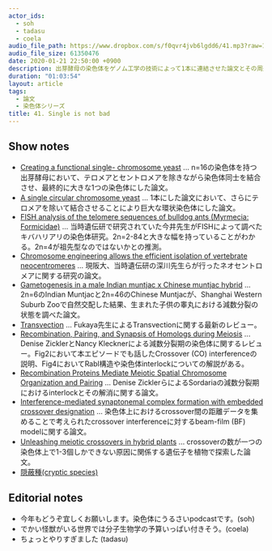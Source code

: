 ```yaml
---
actor_ids:
  - soh
  - tadasu
  - coela
audio_file_path: https://www.dropbox.com/s/f0qvr4jvb6lgdd6/41.mp3?raw=1
audio_file_size: 61350476
date: 2020-01-21 22:50:00 +0900
description: 出芽酵母の染色体をゲノム工学の技術によって1本に連結させた論文とその周辺について話しました。
duration: "01:03:54"
layout: article
tags: 
  - 論文
  - 染色体シリーズ
title: 41. Single is not bad
---
```


## Show notes
- [Creating a functional single- chromosome yeast](https://www.ncbi.nlm.nih.gov/pubmed/30069045) ... n=16の染色体を持つ出芽酵母において、テロメアとセントロメアを除きながら染色体同士を結合させ、最終的に大きな1つの染色体にした論文。
- [A single circular chromosome yeast](https://www.ncbi.nlm.nih.gov/pubmed/30559437) ... 1本にした論文において、さらにテロメアを除いて結合させることにより巨大な環状染色体にした論文。
- [FISH analysis of the telomere sequences of bulldog ants (Myrmecia: Formicidae)](https://www.ncbi.nlm.nih.gov/pubmed/7587589) ... 当時遺伝研で研究されていた今井先生がFISHによって調べたキバハリアリの染色体研究。2n=2-84と大きな幅を持っていることがわかる。2n=4が祖先型なのではないかとの推測。
- [Chromosome engineering allows the efficient isolation of vertebrate neocentromeres](https://www.ncbi.nlm.nih.gov/pubmed/23499358) ... 現阪大、当時遺伝研の深川先生らが行ったネオセントロメアに関する研究の論文。
- [Gametogenesis in a male Indian muntjac x Chinese muntjac hybrid](https://www.ncbi.nlm.nih.gov/pubmed/7297121) ... 2n=6のIndian Muntjacと2n=46のChinese Muntjacが、Shanghai Western Suburb Zooで自然交配した結果、生まれた子供の睾丸における減数分裂の状態を調べた論文。
- [Transvection](https://www.ncbi.nlm.nih.gov/pubmed/29017034) ... Fukaya先生によるTransvectionに関する最新のレビュー。
- [Recombination, Pairing, and Synapsis of Homologs during Meiosis](https://www.ncbi.nlm.nih.gov/pubmed/25986558) ... Denise ZicklerとNancy Klecknerによる減数分裂期の染色体に関するレビュー。Fig2において本エピソードでも話したCrossover (CO) interferenceの説明、Fig4においてRabl構造や染色体interlockについての解説がある。
- [Recombination Proteins Mediate Meiotic Spatial Chromosome Organization and Pairing](https://www.cell.com/cell/fulltext/S0092-8674(10)00194-7) ... Denise ZicklerらによるSordariaの減数分裂期におけるinterlockとその解消に関する論文。
- [Interference-mediated synaptonemal complex formation with embedded crossover designation](https://www.ncbi.nlm.nih.gov/pmc/articles/PMC4250137/) ... 染色体上におけるcrossover間の距離データを集めることで考えられたcrossover interferenceに対するbeam-film (BF) modelに関する論文。
- [Unleashing meiotic crossovers in hybrid plants](https://www.pnas.org/content/115/10/2431) ... crossoverの数が一つの染色体上で1-3個しかできない原因に関係する遺伝子を植物で探索した論文。
- [隠蔽種(cryptic species)](https://www.weblio.jp/content/%E9%9A%A0%E8%94%BD%E7%A8%AE)

## Editorial notes
- 今年もどうぞ宜しくお願いします。染色体にうるさいpodcastです。(soh)
- でかい怪獣がいる世界では分子生物学の予算いっぱい付きそう。(coela)
- ちょっとやりすぎました (tadasu)
